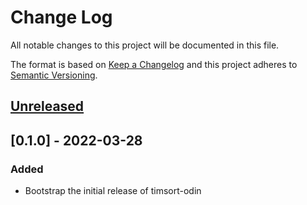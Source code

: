 # Change Log
All notable changes to this project will be documented in this file.

The format is based on [Keep a Changelog](http://keepachangelog.com/)
and this project adheres to [Semantic Versioning](http://semver.org/).

## [Unreleased]

## [0.1.0] - 2022-03-28

### Added
- Bootstrap the initial release of timsort-odin

[Unreleased]: https://github.com/massivelivefun/timsort-odin/compare/0.0.1...HEAD
[0.0.1]: https://github.com/massivelivefun/timsort-odin/releases/tag/0.0.1
